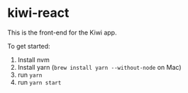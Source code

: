 # kiwi-react

This is the front-end for the Kiwi app.

To get started:
1. Install nvm
2. Install yarn (`brew install yarn --without-node` on Mac)
3. run `yarn`
4. run `yarn start`
